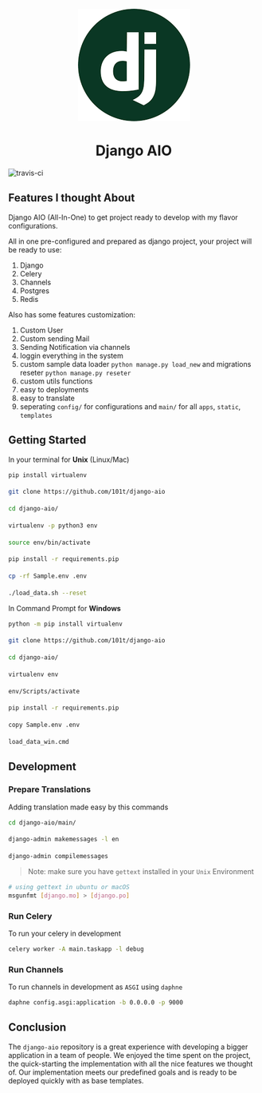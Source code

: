<p align="center">
	<img src="https://github.com/101t/django-aio/blob/master/main/static/assets/img/django-aio.png" alt="Django AIO">
	<h1 align="center">Django AIO</h1>
	<img src="https://travis-ci.org/101t/django-aio.svg?branch=master" alt="travis-ci">
</p>

## Features I thought About

Django AIO (All-In-One) to get project ready to develop with my flavor configurations.

All in one pre-configured and prepared as django project, your project will be ready to use:

1. Django
2. Celery
3. Channels
4. Postgres
5. Redis

Also has some features customization:

1. Custom User
2. Custom sending Mail
3. Sending Notification via channels
4. loggin everything in the system
5. custom sample data loader `python manage.py load_new` and migrations reseter `python manage.py reseter`
6. custom utils functions
7. easy to deployments
8. easy to translate
9. seperating `config/` for configurations and `main/` for all `apps`, `static`, `templates`


## Getting Started

In your terminal for **Unix** (Linux/Mac)

```sh
pip install virtualenv

git clone https://github.com/101t/django-aio

cd django-aio/

virtualenv -p python3 env

source env/bin/activate

pip install -r requirements.pip

cp -rf Sample.env .env

./load_data.sh --reset
```

In Command Prompt for **Windows**

```sh
python -m pip install virtualenv

git clone https://github.com/101t/django-aio

cd django-aio/

virtualenv env

env/Scripts/activate

pip install -r requirements.pip

copy Sample.env .env

load_data_win.cmd
```

## Development

### Prepare Translations

Adding translation made easy by this commands

```sh
cd django-aio/main/

django-admin makemessages -l en

django-admin compilemessages
```
> Note: make sure you have `gettext` installed in your `Unix` Environment

```sh
# using gettext in ubuntu or macOS
msgunfmt [django.mo] > [django.po]
```

### Run Celery

To run your celery in development
```sh
celery worker -A main.taskapp -l debug
```

### Run Channels
To run channels in development as `ASGI` using `daphne`
```sh
daphne config.asgi:application -b 0.0.0.0 -p 9000
```

## Conclusion

The `django-aio` repository is a great experience with developing a bigger application in a team of people. We enjoyed the time spent on the project, the quick-starting the implementation with all the nice features we thought of. Our implementation meets our predefined goals and is ready to be deployed quickly with as base templates.